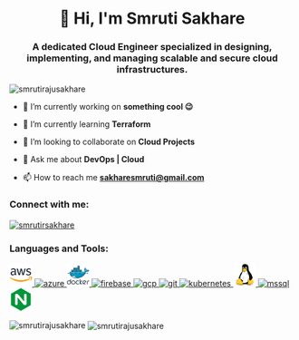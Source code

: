 <h1 align="center">👋 Hi, I'm Smruti Sakhare</h1>
<h3 align="center">A dedicated Cloud Engineer specialized in designing, implementing, and managing scalable and secure cloud infrastructures.</h3>

<p align="left"> <img src="https://komarev.com/ghpvc/?username=smrutirajusakhare&label=Profile%20views&color=0e75b6&style=flat" alt="smrutirajusakhare" /> </p>

- 🔭 I’m currently working on **something cool 😉**

- 🌱 I’m currently learning **Terraform**

- 👯 I’m looking to collaborate on **Cloud Projects**

- 💬 Ask me about **DevOps | Cloud**

- 📫 How to reach me **sakharesmruti@gmail.com**

<h3 align="left">Connect with me:</h3>
<p align="left">
<a href="https://linkedin.com/in/smrutirsakhare" target="blank"><img align="center" src="https://raw.githubusercontent.com/rahuldkjain/github-profile-readme-generator/master/src/images/icons/Social/linked-in-alt.svg" alt="smrutirsakhare" height="30" width="40" /></a>
</p>

<h3 align="left">Languages and Tools:</h3>
<p align="left"> <a href="https://aws.amazon.com" target="_blank" rel="noreferrer"> <img src="https://raw.githubusercontent.com/devicons/devicon/master/icons/amazonwebservices/amazonwebservices-original-wordmark.svg" alt="aws" width="40" height="40"/> </a> <a href="https://azure.microsoft.com/en-in/" target="_blank" rel="noreferrer"> <img src="https://www.vectorlogo.zone/logos/microsoft_azure/microsoft_azure-icon.svg" alt="azure" width="40" height="40"/> </a> <a href="https://www.docker.com/" target="_blank" rel="noreferrer"> <img src="https://raw.githubusercontent.com/devicons/devicon/master/icons/docker/docker-original-wordmark.svg" alt="docker" width="40" height="40"/> </a> <a href="https://firebase.google.com/" target="_blank" rel="noreferrer"> <img src="https://www.vectorlogo.zone/logos/firebase/firebase-icon.svg" alt="firebase" width="40" height="40"/> </a> <a href="https://cloud.google.com" target="_blank" rel="noreferrer"> <img src="https://www.vectorlogo.zone/logos/google_cloud/google_cloud-icon.svg" alt="gcp" width="40" height="40"/> </a> <a href="https://git-scm.com/" target="_blank" rel="noreferrer"> <img src="https://www.vectorlogo.zone/logos/git-scm/git-scm-icon.svg" alt="git" width="40" height="40"/> </a> <a href="https://kubernetes.io" target="_blank" rel="noreferrer"> <img src="https://www.vectorlogo.zone/logos/kubernetes/kubernetes-icon.svg" alt="kubernetes" width="40" height="40"/> </a> <a href="https://www.linux.org/" target="_blank" rel="noreferrer"> <img src="https://raw.githubusercontent.com/devicons/devicon/master/icons/linux/linux-original.svg" alt="linux" width="40" height="40"/> </a> <a href="https://www.microsoft.com/en-us/sql-server" target="_blank" rel="noreferrer"> <img src="https://www.svgrepo.com/show/303229/microsoft-sql-server-logo.svg" alt="mssql" width="40" height="40"/> </a> <a href="https://www.nginx.com" target="_blank" rel="noreferrer"> <img src="https://raw.githubusercontent.com/devicons/devicon/master/icons/nginx/nginx-original.svg" alt="nginx" width="40" height="40"/> </a> </p>

<p><img align="left" src="https://github-readme-stats.vercel.app/api/top-langs?username=smrutirajusakhare&show_icons=true&locale=en&layout=compact" alt="smrutirajusakhare" /></p>

<p>&nbsp;<img align="center" src="https://github-readme-stats.vercel.app/api?username=smrutirajusakhare&show_icons=true&locale=en" alt="smrutirajusakhare" /></p>
